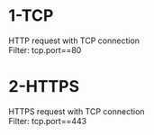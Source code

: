 # 1-TCP
HTTP request with TCP connection
<br>
Filter: tcp.port==80

# 2-HTTPS
HTTPS request with TCP connection
<br>
Filter: tcp.port==443
